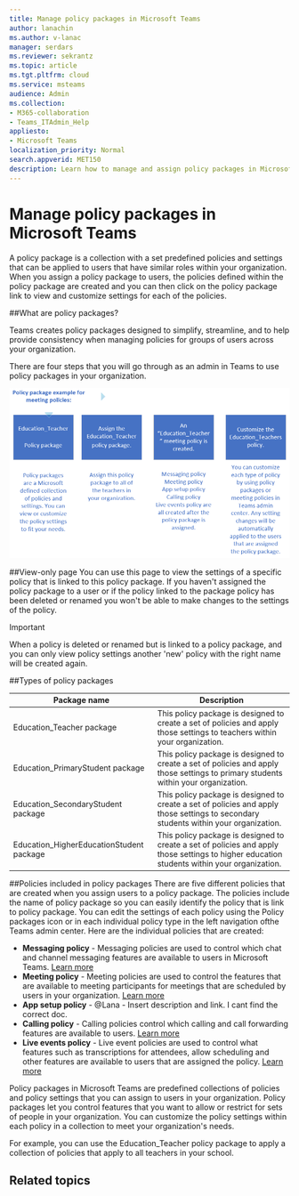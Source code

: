 ```yaml
---
title: Manage policy packages in Microsoft Teams
author: lanachin
ms.author: v-lanac
manager: serdars
ms.reviewer: sekrantz
ms.topic: article
ms.tgt.pltfrm: cloud
ms.service: msteams
audience: Admin
ms.collection: 
- M365-collaboration
- Teams_ITAdmin_Help
appliesto: 
- Microsoft Teams
localization_priority: Normal
search.appverid: MET150
description: Learn how to manage and assign policy packages in Microsoft Teams. 
---
```


# Manage policy packages in Microsoft Teams
A policy package is a collection with a set predefined policies and settings that can be applied to users that have similar roles within your organization. When you assign a policy package to users, the policies defined within the policy package are created and you can then click on the policy package link to view and customize settings for each of the policies.

##What are policy packages?

Teams creates policy packages designed to simplify, streamline, and to help provide consistency when managing policies for groups of users across your organization.

There are four steps that you will go through as an admin in Teams to use policy packages in your organization. 

 ![what-are-policy-packages](media/what-are-policy-packages.PNG)

##View-only page
You can use this page to view the settings of a specific policy that is linked to this policy package. If you haven't assigned the policy package to a user or if the policy linked to the package policy has been deleted or renamed you won't be able to make changes to the settings of the policy. 

> [!IMPORTANT]
> When a policy is deleted or renamed but is linked to a policy package, and you can only view policy settings another 'new' policy with the right name will be created again.


##Types of policy packages

|**Package name**  |**Description** |
|---------|---------|
|Education_Teacher package     |This policy package is designed to create a set of policies and apply those settings to teachers within your organization.      |
|Education_PrimaryStudent package    |This policy package is designed to create a set of policies and apply those settings to primary students within your organization.|
|Education_SecondaryStudent package    |This policy package is designed to create a set of policies and apply those settings to secondary students within your organization.         |
|Education_HigherEducationStudent package    |This policy package is designed to create a set of policies and apply those settings to higher education students within your organization.|

##Policies included in policy packages
There are five different policies that are created when you assign users to a policy package. The policies include the name of policy package so you can easily identify the policy that is link to policy package. You can edit the settings of each policy using the Policy packages icon or in each individual policy type in the left navigation ofthe Teams admin center. Here are the individual policies that are created:

- **Messaging policy** - Messaging policies are used to control which chat and channel messaging features are available to users in Microsoft Teams. [Learn more](messaging-policies-in-teams.md)
- **Meeting policy** - Meeting policies are used to control the features that are available to meeting participants for meetings that are scheduled by users in your organization.  [Learn more](meeting-policies-in-teams.md)
- **App setup policy** - @Lana - Insert description and link. I cant find the correct doc.
- **Calling policy** - Calling policies control which calling and call forwarding features are available to users. [Learn more](teams-calling-policy.md)
- **Live events policy** - Live event policies are used to control what features such as transcriptions for attendees, allow scheduling and other features are available to users that are assigned the policy. [Learn more](teams-live-events/set-up-for-teams-live-events.md)

Policy packages in Microsoft Teams are predefined collections of policies and policy settings that you can assign to users in your organization. Policy packages let you control features that you want to allow or restrict for sets of people in your organization. You can customize the policy settings within each policy in a collection to meet your organization's needs.  

For example, you can use the Education_Teacher policy package to apply a collection of policies that apply to all teachers in your school.

## Related topics

